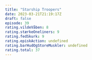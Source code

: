 ```yaml
---
title: "Starship Troopers"
date: 2023-03-21T21:19:17Z
draft: false
episode: 39
rating.vildeVåben: 8
rating.stærkeOneliners: 9
rating.fedSkurk: 9
rating.episkAction: undefined
rating.barHudOgStoreMuskler: undefined
rating.total: 37
---
```


